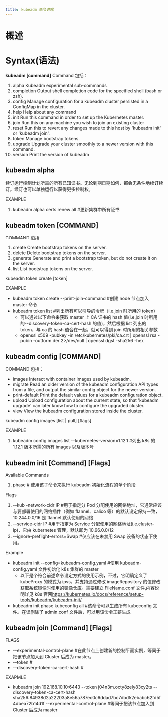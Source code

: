 ```yaml
---
title: kubeadm 命令详解
---
```


# 概述

# Syntax(语法)

**kubeadm \[command]**
Command 包括：

1. alpha Kubeadm experimental sub-commands
2. completion Output shell completion code for the specified shell (bash or zsh).
3. config Manage configuration for a kubeadm cluster persisted in a ConfigMap in the cluster.
4. help Help about any command
5. init Run this command in order to set up the Kubernetes master.
6. join Run this on any machine you wish to join an existing cluster
7. reset Run this to revert any changes made to this host by 'kubeadm init' or 'kubeadm join'.
8. token Manage bootstrap tokens.
9. upgrade Upgrade your cluster smoothly to a newer version with this command.
10. version Print the version of kubeadm

## kubeadm alpha

续订运行控制计划所需的所有已知证书。无论到期日期如何，都会无条件地续订续订。续订也可以单独运行以获得更多控制权。

EXAMPLE

1. kubeadm alpha certs renew all #更新集群中所有证书

## kubeadm token \[COMMAND]

COMMAND 包括

1. create Create bootstrap tokens on the server.
2. delete Delete bootstrap tokens on the server.
3. generate Generate and print a bootstrap token, but do not create it on the server.
4. list List bootstrap tokens on the server.

kubeadm token create \[token]

EXAMPLE

- kubeadm token create --print-join-command #创建 node 节点加入 master 命令
- kubeadm token list #列出所有可以引导的令牌（i.e.join 时所用的 token）
  - 可以通过以下命令来获取 master 上 CA 证书的 hash 值(i.e.join 时所用的--discovery-token-ca-cert-hash 的值)，然后根据 list 列出的 token，与 ca 的 hash 值合在一起，就可以得到 join 时所用的相关参数
  - openssl x509 -pubkey -in /etc/kubernetes/pki/ca.crt | openssl rsa -pubin -outform der 2>/dev/null | openssl dgst -sha256 -hex

## kubeadm config \[COMMAND]

COMMAND 包括：

- images Interact with container images used by kubeadm.
- migrate Read an older version of the kubeadm configuration API types from a file, and output the similar config object for the newer version.
- print-default Print the default values for a kubeadm configuration object.
- upload Upload configuration about the current state, so that 'kubeadm upgrade' can later know how to configure the upgraded cluster.
- view View the kubeadm configuration stored inside the cluster.

kubeadm config images \[list | pull] \[flags]

EXAMPLE

1. kubeadm config images list --kubernetes-version=1.12.1 #列出 k8s 的 1.12.1 版本所需的所有 images 以及版本号

## kubeadm init \[Command] \[Flags]

Available Commands

1. phase # 使用该子命令来执行 kubeadm 初始化流程的单个阶段

Flags

1. \--kub -network-cidr IP #用于指定分 Pod 分配使用的网络地址，它通常应该与要部署使用的网络插件（例如 flannel、calico 等）的默认设定保持一致，10.244.0.0/16 是 flannel 默认使用的网络
2. \--service-cidr IP #用于指定为 Service 分配使用的网络地址(i.e.cluster-ip)，它由 kubernetes 管理，默认即为 10.96.0.0/12
3. \--ignore-preflight-errors=Swap #仅应该在未禁用 Swap 设备的状态下使用。

Example

- kubeadm init --config=kubeadm-config.yaml #使用 kubeadm-config.yaml 文件初始化 k8s 集群的 master
  - 以下是个符合前述命令设定方式的使用示例，不过，它明确定义了 kubeProxy 的模式为 ipvs，并支持通过修改 imageRepository 的值修改获取系统镜像时使用的镜像仓库。需要建立 FileName.conf 文件,内容说明详见 k8s 官网<https://kubernetes.io/docs/reference/setup-tools/kubeadm/kubeadm-init/>
- kubeadm init phase kubeconfig all #该命令可以生成所有 kubeconfig 文件。在误删除了 admin.conf 文件后，可以用该命令工薪生成

## kubeadm join \[Command] \[Flags]

FLAGS

- \--experimental-control-plane #在此节点上创建新的控制平面实例，等同于把该节点加入到 Cluster 后成为 master。
- \--token #
- \--discovery-token-ca-cert-hash #

EXAPMLE

- kubeadm join 192.168.10.10:6443 --token j04n3m.octy8zely83cy2ts --discovery-token-ca-cert-hash sha256:84938d2a22203a8e56a787ec0c6ddad7bc7dbd52ebabc62fd5f4dbea72b14d1f --experimental-control-plane #等同于把该节点加入到 Cluster 后成为 master
